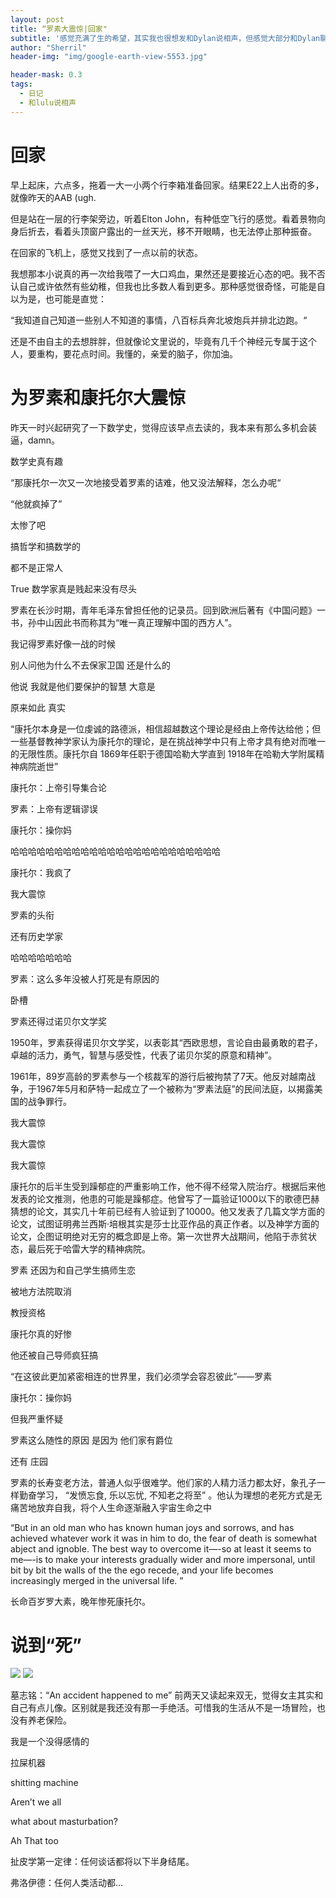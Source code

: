 ```yaml
---
layout: post
title: “罗素大震惊|回家"
subtitle: '感觉充满了生的希望，其实我也很想发和Dylan说相声，但感觉大部分和Dylan聊的内容都不能发'
author: "Sherril"
header-img: "img/google-earth-view-5553.jpg"

header-mask: 0.3
tags:
  - 日记
  - 和lulu说相声
---
```


# 回家

早上起床，六点多，拖着一大一小两个行李箱准备回家。结果E22上人出奇的多，就像昨天的AAB (ugh.

但是站在一层的行李架旁边，听着Elton John，有种低空飞行的感觉。看着景物向身后折去，看着头顶窗户露出的一丝天光，移不开眼睛，也无法停止那种振奋。

在回家的飞机上，感觉又找到了一点以前的状态。

我想那本小说真的再一次给我喂了一大口鸡血，果然还是要接近心态的吧。我不否认自己或许依然有些幼稚，但我也比多数人看到更多。那种感觉很奇怪，可能是自以为是，也可能是直觉：

“我知道自己知道一些别人不知道的事情，八百标兵奔北坡炮兵并排北边跑。“

还是不由自主的去想胖胖，但就像论文里说的，毕竟有几千个神经元专属于这个人，要重构，要花点时间。我懂的，亲爱的脑子，你加油。

# 为罗素和康托尔大震惊
昨天一时兴起研究了一下数学史，觉得应该早点去读的，我本来有那么多机会装逼，damn。
<bubble>

<p class="from-me">数学史真有趣</p>
<p class="from-me">“那康托尔一次又一次地接受着罗素的诘难，他又没法解释，怎么办呢“</p>
<p class="from-me last">“他就疯掉了”</p>

<p class="to-me">太惨了吧</p>
<p class="to-me">搞哲学和搞数学的</p>
<p class="to-me last">都不是正常人</p>

<p class="from-me">True 数学家真是贱起来没有尽头</p>
<p class="from-me last">罗素在长沙时期，青年毛泽东曾担任他的记录员。回到欧洲后著有《中国问题》一书，孙中山因此书而称其为“唯一真正理解中国的西方人”。</p>

<p class="to-me">我记得罗素好像一战的时候</p>
<p class="to-me">别人问他为什么不去保家卫国 还是什么的</p>
<p class="to-me last">他说 我就是他们要保护的智慧 大意是</p>


<p class="from-me">原来如此 真实</p>
<p class="from-me">“康托尔本身是一位虔诚的路德派，相信超越数这个理论是经由上帝传达给他；但一些基督教神学家认为康托尔的理论，是在挑战神学中只有上帝才具有绝对而唯一的无限性质。康托尔自 1869年任职于德国哈勒大学直到 1918年在哈勒大学附属精神病院逝世”</p>
<p class="from-me">康托尔：上帝引导集合论</p>
<p class="from-me">罗素：上帝有逻辑谬误</p>
<p class="from-me last">康托尔：操你妈</p>


<p class="to-me">哈哈哈哈哈哈哈哈哈哈哈哈哈哈哈哈哈哈哈哈哈哈哈哈</p>
<p class="to-me">康托尔：我疯了</p>
<p class="to-me">我大震惊</p>
<p class="to-me">罗素的头衔</p>
<p class="to-me last">还有历史学家</p>

<p class="from-me">哈哈哈哈哈哈哈</p>
<p class="from-me last">罗素：这么多年没被人打死是有原因的</p>

<p class="to-me">卧槽</p>
<p class="to-me">罗素还得过诺贝尔文学奖</p>
<p class="to-me last">1950年，罗素获得诺贝尔文学奖，以表彰其“西欧思想，言论自由最勇敢的君子，卓越的活力，勇气，智慧与感受性，代表了诺贝尔奖的原意和精神”。</p>

<p class="to-me">1961年，89岁高龄的罗素参与一个核裁军的游行后被拘禁了7天。他反对越南战争，于1967年5月和萨特一起成立了一个被称为“罗素法庭”的民间法庭，以揭露美国的战争罪行。</p>
<p class="to-me">我大震惊</p>
<p class="to-me">我大震惊</p>
<p class="to-me last">我大震惊</p>


<p class="from-me last">康托尔的后半生受到躁郁症的严重影响工作，他不得不经常入院治疗。根据后来他发表的论文推测，他患的可能是躁郁症。他曾写了一篇验证1000以下的歌德巴赫猜想的论文，其实几十年前已经有人验证到了10000。他又发表了几篇文学方面的论文，试图证明弗兰西斯·培根其实是莎士比亚作品的真正作者。以及神学方面的论文，企图证明绝对无穷的概念即是上帝。第一次世界大战期间，他陷于赤贫状态，最后死于哈雷大学的精神病院。</p>

<p class="to-me">罗素 还因为和自己学生搞师生恋</p>
<p class="to-me">被地方法院取消</p>
<p class="to-me last">教授资格</p>

<p class="from-me">康托尔真的好惨</p>
<p class="from-me">他还被自己导师疯狂搞</p>
<p class="from-me">“在这彼此更加紧密相连的世界里，我们必须学会容忍彼此”——罗素</p>
<p class="from-me last">康托尔：操你妈</p>

<p class="to-me">但我严重怀疑 </p>
<p class="to-me">罗素这么随性的原因 是因为 他们家有爵位</p>
<p class="to-me last">还有 庄园</p>

<p class="from-me">罗素的长寿变老方法，普通人似乎很难学。他们家的人精力活力都太好，象孔子一样勤奋学习， “发愤忘食, 乐以忘忧, 不知老之将至” 。他认为理想的老死方式是无痛苦地放弃自我，将个人生命逐渐融入宇宙生命之中</p>
<p class="from-me last">“But in an old man who has known human joys and sorrows, and has achieved whatever work it was in him to do, the fear of death is somewhat abject and ignoble. The best way to overcome it—-so at least it seems to me—-is to make your interests gradually wider and more impersonal, until bit by bit the walls of the the ego recede, and your life becomes increasingly merged in the universal life. ”</p>


长命百岁罗大素，晚年惨死康托尔。


# 说到“死”

![](https://i.loli.net/2019/07/06/5d2077c2f401817930.jpg)
![](https://i.loli.net/2019/07/06/5d2077c4eca9149407.jpg)

墓志铭：“An accident happened to me”
前两天又读起来双无，觉得女主其实和自己有点儿像。区别就是我还没有那一手绝活。可惜我的生活从不是一场冒险，也没有养老保险。

<bubble>
<p class="from-me">我是一个没得感情的</p>
<p class="from-me last">拉屎机器</p>

<p class="to-me">shitting machine</p>
<p class="to-me last">Aren’t we all</p>

<p class="from-me last">what about masturbation?</p>

<p class="to-me last">Ah That too</p>

<p class="from-me last">扯皮学第一定律：任何谈话都将以下半身结尾。</p>

<p class="to-me last">弗洛伊德：任何人类活动都...</p>



